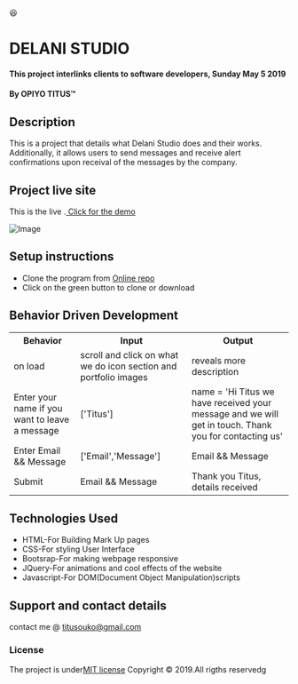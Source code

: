 :satisfied:
# DELANI STUDIO
#### This project interlinks clients to software developers, Sunday May 5 2019 
#### By **OPIYO TITUS**&trade;

## Description
This is a project that details what Delani Studio does and their works. Additionally, it allows users to send messages and receive alert confirmations upon receival of the messages by the company.
## Project live site
  This is the live .[ Click for the demo]()

  ![Image](https://scontent.fmba3-1.fna.fbcdn.net/v/t1.0-9/59528642_2273632706257853_400193748287356928_n.jpg?_nc_cat=104&_nc_ht=scontent.fmba3-1.fna&oh=2910f382298c06a70ea9703b6dd629cc&oe=5D71A45D)

## Setup instructions
* Clone the program from [Online repo]()
* Click on the green button to clone or download

## Behavior Driven Development
<table>
    <tr>
      <th>Behavior</th> 
      <th>Input</th> 
      <th>Output</th>   
    </tr>
    <tr>
        <td>on load</td>
        <td>scroll and click on what we do icon section and portfolio images </td>
        <td>reveals more description</td>
    </tr> 
    <tr>
        <td>Enter your name if you want to leave a message</td>
        <td>['Titus']</td>
        <td>name = 'Hi Titus we have received your message and we will get in touch. Thank you for contacting us'</td>
    </tr>
    <tr>
        <td>Enter Email && Message</td>
        <td>['Email','Message']</td>
        <td>Email && Message</td>
    </tr>
    <tr>
        <td>Submit</td>
        <td>Email && Message</td>
        <td>Thank you Titus, details received</td>
    </tr>
       
</table>

## Technologies Used
* HTML-For Building Mark Up pages
* CSS-For styling User Interface
* Bootsrap-For making webpage responsive
* JQuery-For animations and cool effects of the website
* Javascript-For DOM(Document Object Manipulation)scripts

## Support and contact details
contact me @ titusouko@gmail.com
### License
The project is under[MIT license](/blob/master/LICENSE)
Copyright &copy; 2019.All rigths reservedg
  